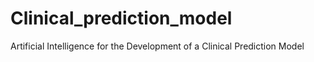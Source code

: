 # Clinical_prediction_model
Artificial Intelligence for the Development of a Clinical Prediction Model
